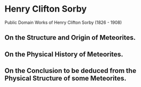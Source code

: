 # Henry Clifton Sorby

Public Domain Works of Henry Clifton Sorby (1826 - 1908)

## On the Structure and Origin of Meteorites.


## On the Physical History of Meteorites.


## On the Conclusion to be deduced from the Physical Structure of some Meteorites.

